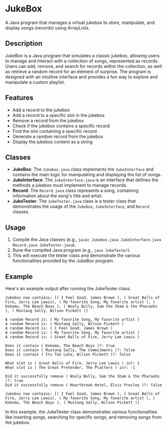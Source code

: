 # JukeBox

A Java program that manages a virtual jukebox to store, manipulate, and display songs (records) using ArrayLists.

## Description

JukeBox is a Java program that simulates a classic jukebox, allowing users to manage and interact with a collection of songs, represented as records. Users can add, remove, and search for records within the collection, as well as retrieve a random record for an element of surprise. The program is designed with an intuitive interface and provides a fun way to explore and manipulate a custom playlist.

## Features
- Add a record to the jukebox
- Add a record to a specific slot in the jukebox
- Remove a record from the jukebox
- Check if the jukebox contains a specific record
- Find the slot containing a specific record
- Generate a random record from the jukebox
- Display the jukebox content as a string

## Classes

- **JukeBox**: The `Jukebox.java` class implements the `JukeInterface` and contains the main logic for manipulating and displaying the list of songs.
- **JukeInterface**: The `JukeInterface.java` is an interface that defines the methods a jukebox must implement to manage records.
- **Record**: The `Record.java` class represents a song, containing information about the song's title and artist.
- **JukeTester**: The `JukeTester.java` class is a tester class that demonstrates the usage of the `Jukebox`, `JukeInterface`, and `Record` classes.

## Usage 

1. Compile the Java classes (e.g., `javac Jukebox.java JukeInterface.java Record.java JukeTester.java`).
2. Rune the compiled Java program (e.g., `java JukeTester`).
3. This will execute the tester class and demonstrate the various functionalities provided by the JukeBox program.

## Example

Here's an example output after running the JukeTester class:

```plaintext
Jukebox now contains: [( I Feel Good, James Brown ), ( Great Balls of Fire, Jerry Lee Lewis), ( My favorite Song, My favorite artist ), ( Kokomo, The Beach Boys ), ( Wooly Bully, Sam the Sham & the Pharaohs ), ( Mustang Sally, Wilson Pickett )]

A random Record is: ( My favorite Song, My favorite artist )
A random Record is: ( Mustang Sally, Wilson Pickett )
A random Record is: ( I Feel Good, James Brown )
A random Record is: ( My favorite Song, My favorite artist )
A random Record is: ( Great Balls of Fire, Jerry Lee Lewis )

Does it contain ( Kokomo, The Beach Boys )?: true
Does it contain ( Mustang Sally, The Commitments )?: false
Does it contain ( Its Too Late, Wilson Pickett )?: false

What slot is ( Great Balls of Fire, Jerry Lee Lewis ) in?: 1
What slot is ( The Great Pretender, The Platters ) in?: -1

Did it successfully remove ( Wooly Bully, Sam the Sham & the Pharaohs )?: true
Did it successfully remove ( Heartbreak Hotel, Elvis Presley )?: false

Jukebox now contains: [( I Feel Good, James Brown ), ( Great Balls of Fire, Jerry Lee Lewis), ( My favorite Song, My favorite artist ), ( Kokomo, The Beach Boys ), ( Mustang Sally, Wilson Pickett )]
```
In this example, the JukeTester class demonstrates various functionalities like inserting songs, searching for specific songs, and removing songs from the jukebox.
